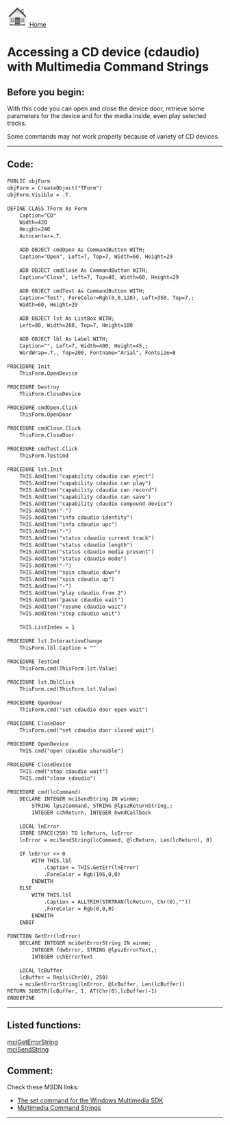 [<img src="../images/home.png"> Home ](https://github.com/VFPX/Win32API)  

# Accessing a CD device (cdaudio) with Multimedia Command Strings

## Before you begin:
With this code you can open and close the device door, retrieve some parameters for the device and for the media inside, even play selected tracks.   

Some commands may not work properly because of variety of CD devices.  
  
***  


## Code:
```foxpro  
PUBLIC objForm
objForm = CreateObject("TForm")
objForm.Visible = .T.

DEFINE CLASS TForm As Form
	Caption="CD"
	Width=420
	Height=240
	Autocenter=.T.
	
	ADD OBJECT cmdOpen As CommandButton WITH;
	Caption="Open", Left=7, Top=7, Width=60, Height=29

	ADD OBJECT cmdClose As CommandButton WITH;
	Caption="Close", Left=7, Top=40, Width=60, Height=29
	
	ADD OBJECT cmdTest As CommandButton WITH;
	Caption="Test", ForeColor=Rgb(0,0,128), Left=350, Top=7,;
	Width=60, Height=29
	
	ADD OBJECT lst As ListBox WITH;
	Left=80, Width=260, Top=7, Height=180

	ADD OBJECT lbl As Label WITH;
	Caption="", Left=7, Width=400, Height=45,;
	WordWrap=.T., Top=200, Fontname="Arial", Fontsize=8
	
PROCEDURE Init
	ThisForm.OpenDevice

PROCEDURE Destroy
	ThisForm.CloseDevice

PROCEDURE cmdOpen.Click
	ThisForm.OpenDoor

PROCEDURE cmdClose.Click
	ThisForm.CloseDoor
	
PROCEDURE cmdTest.Click
	ThisForm.TestCmd

PROCEDURE lst.Init
	THIS.AddItem("capability cdaudio can eject")
	THIS.AddItem("capability cdaudio can play")
	THIS.AddItem("capability cdaudio can record")
	THIS.AddItem("capability cdaudio can save")
	THIS.AddItem("capability cdaudio compound device")
	THIS.AddItem("-")
	THIS.AddItem("info cdaudio identity")
	THIS.AddItem("info cdaudio upc")
	THIS.AddItem("-")
	THIS.AddItem("status cdaudio current track")
	THIS.AddItem("status cdaudio length")
	THIS.AddItem("status cdaudio media present")
	THIS.AddItem("status cdaudio mode")
	THIS.AddItem("-")
	THIS.AddItem("spin cdaudio down")
	THIS.AddItem("spin cdaudio up")
	THIS.AddItem("-")
	THIS.AddItem("play cdaudio from 2")
	THIS.AddItem("pause cdaudio wait")
	THIS.AddItem("resume cdaudio wait")
	THIS.AddItem("stop cdaudio wait")

	THIS.ListIndex = 1

PROCEDURE lst.InteractiveChange
	ThisForm.lbl.Caption = ""

PROCEDURE TestCmd
	ThisForm.cmd(ThisForm.lst.Value)

PROCEDURE lst.DblClick
	ThisForm.cmd(ThisForm.lst.Value)

PROCEDURE OpenDoor
	ThisForm.cmd("set cdaudio door open wait")

PROCEDURE CloseDoor
	ThisForm.cmd("set cdaudio door closed wait")

PROCEDURE OpenDevice
	THIS.cmd("open cdaudio shareable")

PROCEDURE CloseDevice
	THIS.cmd("stop cdaudio wait")
	THIS.cmd("close cdaudio")

PROCEDURE cmd(lcCommand)
	DECLARE INTEGER mciSendString IN winmm;
		STRING lpszCommand, STRING @lpszReturnString,;
		INTEGER cchReturn, INTEGER hwndCallback

	LOCAL lnError
	STORE SPACE(250) TO lcReturn, lcError
	lnError = mciSendString(lcCommand, @lcReturn, Len(lcReturn), 0)

	IF lnError <> 0
		WITH THIS.lbl
			.Caption = THIS.GetErr(lnError)
			.ForeColor = Rgb(196,0,0)
		ENDWITH
	ELSE
		WITH THIS.lbl
			.Caption = ALLTRIM(STRTRAN(lcReturn, Chr(0),""))
			.ForeColor = Rgb(0,0,0)
		ENDWITH
	ENDIF

FUNCTION GetErr(lnError)
	DECLARE INTEGER mciGetErrorString IN winmm;
		INTEGER fdwError, STRING @lpszErrorText,;
		INTEGER cchErrorText

	LOCAL lcBuffer
	lcBuffer = Repli(Chr(0), 250)
	= mciGetErrorString(lnError, @lcBuffer, Len(lcBuffer))
RETURN SUBSTR(lcBuffer, 1, AT(Chr(0),lcBuffer)-1)
ENDDEFINE  
```  
***  


## Listed functions:
[mciGetErrorString](../libraries/winmm/mciGetErrorString.md)  
[mciSendString](../libraries/winmm/mciSendString.md)  

## Comment:
Check these MSDN links:  
* <a href="http://msdn.microsoft.com/library/default.asp?url=/library/en-us/multimed/mmcmdstr_8eyc.asp">The set command for the Windows Multimedia SDK</a>  
* [Multimedia Command Strings](https://msdn.microsoft.com/en-us/library/dd743572(v=vs.85).aspx)  
  
***  

